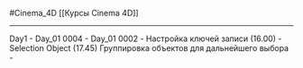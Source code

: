 #Cinema_4D 
[[Курсы Cinema 4D]]
_____________
Day1
	- Day_01 0004
	- Day_01 0002
		- Настройка ключей записи (16.00)
		- Selection Object (17.45) Группировка объектов для дальнейшего выбора
		- 
		